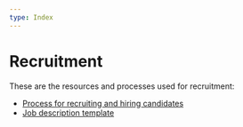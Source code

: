 ```yaml
---
type: Index
---
```


# Recruitment

These are the resources and processes used for recruitment:

* [Process for recruiting and hiring candidates](hiring-process.md)
* [Job description template](job-description.md)
